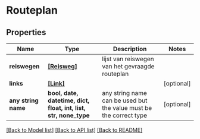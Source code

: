 # Routeplan


## Properties
Name | Type | Description | Notes
------------ | ------------- | ------------- | -------------
**reiswegen** | [**[Reisweg]**](Reisweg.md) | lijst van reiswegen van het gevraagde routeplan | 
**links** | [**[Link]**](Link.md) |  | [optional] 
**any string name** | **bool, date, datetime, dict, float, int, list, str, none_type** | any string name can be used but the value must be the correct type | [optional]

[[Back to Model list]](../README.md#documentation-for-models) [[Back to API list]](../README.md#documentation-for-api-endpoints) [[Back to README]](../README.md)



